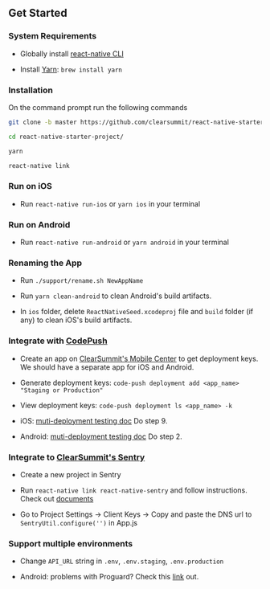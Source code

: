 ## Get Started

### System Requirements

* Globally install [react-native CLI](https://facebook.github.io/react-native/docs/getting-started.html)

* Install [Yarn](https://yarnpkg.com/lang/en/docs/install/): `brew install yarn`


### Installation

On the command prompt run the following commands

```sh
git clone -b master https://github.com/clearsummit/react-native-starter-project.git

cd react-native-starter-project/

yarn

react-native link
```

### Run on iOS

*	Run `react-native run-ios` or `yarn ios` in your terminal

### Run on Android

*	Run `react-native run-android` or `yarn android` in your terminal

### Renaming the App

* Run `./support/rename.sh NewAppName`

* Run `yarn clean-android` to clean Android's build artifacts.

* In `ios` folder, delete `ReactNativeSeed.xcodeproj` file and `build` folder (if any) to clean iOS's build artifacts.

### Integrate with [CodePush](https://github.com/Microsoft/react-native-code-push)

* Create an app on [ClearSummit's Mobile Center](https://mobile.azure.com/apps) to get deployment keys. We should have a separate app for iOS and Android.

* Generate deployment keys: `code-push deployment add <app_name> "Staging or Production"`

* View deployment keys: `code-push deployment ls <app_name> -k`

* iOS: [muti-deployment testing doc](https://github.com/Microsoft/react-native-code-push/blob/master/docs/multi-deployment-testing-ios.md) Do step 9.

* Android: [muti-deployment testing doc](https://github.com/Microsoft/react-native-code-push/blob/master/docs/multi-deployment-testing-android.md) Do step 2.

### Integrate to [ClearSummit's Sentry](https://sentry.io/auth/login/ClearSummit/)

* Create a new project in Sentry

* Run `react-native link react-native-sentry` and follow instructions. Check out [documents](https://docs.sentry.io/clients/react-native/)

* Go to Project Settings -> Client Keys -> Copy and paste the DNS url to `SentryUtil.configure('')` in App.js

### Support multiple environments

* Change `API_URL` string in `.env`, `.env.staging`, `.env.production`

* Android: problems with Proguard? Check this [link](https://github.com/luggit/react-native-config#problems-with-proguard) out.
